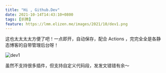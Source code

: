 ```yaml
---
title: "Hi , Github.Dev"
date: 2021-10-14T14:43:10+0800
tags: [折腾]
feature: https://lmm.elizen.me/images/2021/10/dev1.png
---
```


这也太太太太方便了吧！一点即开，自动保存，配合 Actions ，完完全全是各静态博客的自带管理后台呀！

<!--more-->

![dev1](https://cdn.sspai.com/2021/09/25/42e0f4fe668acc9701482eefac3161ec.gif)

虽然不支持很多插件，但支持自定义代码段，发发文错错有余～